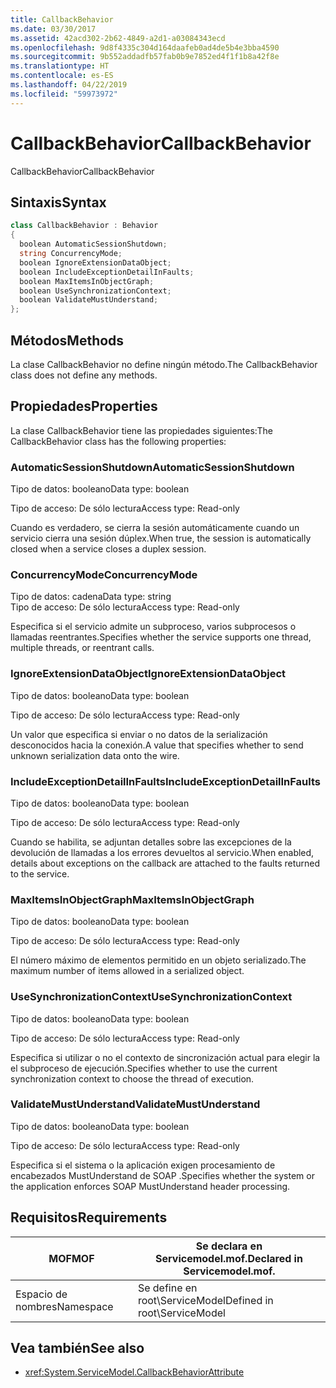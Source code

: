 ```yaml
---
title: CallbackBehavior
ms.date: 03/30/2017
ms.assetid: 42acd302-2b62-4849-a2d1-a03084343ecd
ms.openlocfilehash: 9d8f4335c304d164daafeb0ad4de5b4e3bba4590
ms.sourcegitcommit: 9b552addadfb57fab0b9e7852ed4f1f1b8a42f8e
ms.translationtype: HT
ms.contentlocale: es-ES
ms.lasthandoff: 04/22/2019
ms.locfileid: "59973972"
---
```

# <a name="callbackbehavior"></a><span data-ttu-id="92490-102">CallbackBehavior</span><span class="sxs-lookup"><span data-stu-id="92490-102">CallbackBehavior</span></span>
<span data-ttu-id="92490-103">CallbackBehavior</span><span class="sxs-lookup"><span data-stu-id="92490-103">CallbackBehavior</span></span>  
  
## <a name="syntax"></a><span data-ttu-id="92490-104">Sintaxis</span><span class="sxs-lookup"><span data-stu-id="92490-104">Syntax</span></span>  
  
```csharp
class CallbackBehavior : Behavior  
{  
  boolean AutomaticSessionShutdown;  
  string ConcurrencyMode;  
  boolean IgnoreExtensionDataObject;  
  boolean IncludeExceptionDetailInFaults;  
  boolean MaxItemsInObjectGraph;  
  boolean UseSynchronizationContext;  
  boolean ValidateMustUnderstand;  
};  
```  
  
## <a name="methods"></a><span data-ttu-id="92490-105">Métodos</span><span class="sxs-lookup"><span data-stu-id="92490-105">Methods</span></span>  
 <span data-ttu-id="92490-106">La clase CallbackBehavior no define ningún método.</span><span class="sxs-lookup"><span data-stu-id="92490-106">The CallbackBehavior class does not define any methods.</span></span>  
  
## <a name="properties"></a><span data-ttu-id="92490-107">Propiedades</span><span class="sxs-lookup"><span data-stu-id="92490-107">Properties</span></span>  
 <span data-ttu-id="92490-108">La clase CallbackBehavior tiene las propiedades siguientes:</span><span class="sxs-lookup"><span data-stu-id="92490-108">The CallbackBehavior class has the following properties:</span></span>  
  
### <a name="automaticsessionshutdown"></a><span data-ttu-id="92490-109">AutomaticSessionShutdown</span><span class="sxs-lookup"><span data-stu-id="92490-109">AutomaticSessionShutdown</span></span>  
 <span data-ttu-id="92490-110">Tipo de datos: booleano</span><span class="sxs-lookup"><span data-stu-id="92490-110">Data type: boolean</span></span>  
  
 <span data-ttu-id="92490-111">Tipo de acceso: De sólo lectura</span><span class="sxs-lookup"><span data-stu-id="92490-111">Access type: Read-only</span></span>  
  
 <span data-ttu-id="92490-112">Cuando es verdadero, se cierra la sesión automáticamente cuando un servicio cierra una sesión dúplex.</span><span class="sxs-lookup"><span data-stu-id="92490-112">When true, the session is automatically closed when a service closes a duplex session.</span></span>  
  
### <a name="concurrencymode"></a><span data-ttu-id="92490-113">ConcurrencyMode</span><span class="sxs-lookup"><span data-stu-id="92490-113">ConcurrencyMode</span></span>  
 <span data-ttu-id="92490-114">Tipo de datos: cadena</span><span class="sxs-lookup"><span data-stu-id="92490-114">Data type: string</span></span>  
<span data-ttu-id="92490-115">Tipo de acceso: De sólo lectura</span><span class="sxs-lookup"><span data-stu-id="92490-115">Access type: Read-only</span></span>  
  
 <span data-ttu-id="92490-116">Especifica si el servicio admite un subproceso, varios subprocesos o llamadas reentrantes.</span><span class="sxs-lookup"><span data-stu-id="92490-116">Specifies whether the service supports one thread, multiple threads, or reentrant calls.</span></span>  
  
### <a name="ignoreextensiondataobject"></a><span data-ttu-id="92490-117">IgnoreExtensionDataObject</span><span class="sxs-lookup"><span data-stu-id="92490-117">IgnoreExtensionDataObject</span></span>  
 <span data-ttu-id="92490-118">Tipo de datos: booleano</span><span class="sxs-lookup"><span data-stu-id="92490-118">Data type: boolean</span></span>  
  
 <span data-ttu-id="92490-119">Tipo de acceso: De sólo lectura</span><span class="sxs-lookup"><span data-stu-id="92490-119">Access type: Read-only</span></span>  
  
 <span data-ttu-id="92490-120">Un valor que especifica si enviar o no datos de la serialización desconocidos hacia la conexión.</span><span class="sxs-lookup"><span data-stu-id="92490-120">A value that specifies whether to send unknown serialization data onto the wire.</span></span>  
  
### <a name="includeexceptiondetailinfaults"></a><span data-ttu-id="92490-121">IncludeExceptionDetailInFaults</span><span class="sxs-lookup"><span data-stu-id="92490-121">IncludeExceptionDetailInFaults</span></span>  
 <span data-ttu-id="92490-122">Tipo de datos: booleano</span><span class="sxs-lookup"><span data-stu-id="92490-122">Data type: boolean</span></span>  
  
 <span data-ttu-id="92490-123">Tipo de acceso: De sólo lectura</span><span class="sxs-lookup"><span data-stu-id="92490-123">Access type: Read-only</span></span>  
  
 <span data-ttu-id="92490-124">Cuando se habilita, se adjuntan detalles sobre las excepciones de la devolución de llamadas a los errores devueltos al servicio.</span><span class="sxs-lookup"><span data-stu-id="92490-124">When enabled, details about exceptions on the callback are attached to the faults returned to the service.</span></span>  
  
### <a name="maxitemsinobjectgraph"></a><span data-ttu-id="92490-125">MaxItemsInObjectGraph</span><span class="sxs-lookup"><span data-stu-id="92490-125">MaxItemsInObjectGraph</span></span>  
 <span data-ttu-id="92490-126">Tipo de datos: booleano</span><span class="sxs-lookup"><span data-stu-id="92490-126">Data type: boolean</span></span>  
  
 <span data-ttu-id="92490-127">Tipo de acceso: De sólo lectura</span><span class="sxs-lookup"><span data-stu-id="92490-127">Access type: Read-only</span></span>  
  
 <span data-ttu-id="92490-128">El número máximo de elementos permitido en un objeto serializado.</span><span class="sxs-lookup"><span data-stu-id="92490-128">The maximum number of items allowed in a serialized object.</span></span>  
  
### <a name="usesynchronizationcontext"></a><span data-ttu-id="92490-129">UseSynchronizationContext</span><span class="sxs-lookup"><span data-stu-id="92490-129">UseSynchronizationContext</span></span>  
 <span data-ttu-id="92490-130">Tipo de datos: booleano</span><span class="sxs-lookup"><span data-stu-id="92490-130">Data type: boolean</span></span>  
  
 <span data-ttu-id="92490-131">Tipo de acceso: De sólo lectura</span><span class="sxs-lookup"><span data-stu-id="92490-131">Access type: Read-only</span></span>  
  
 <span data-ttu-id="92490-132">Especifica si utilizar o no el contexto de sincronización actual para elegir la el subproceso de ejecución.</span><span class="sxs-lookup"><span data-stu-id="92490-132">Specifies whether to use the current synchronization context to choose the thread of execution.</span></span>  
  
### <a name="validatemustunderstand"></a><span data-ttu-id="92490-133">ValidateMustUnderstand</span><span class="sxs-lookup"><span data-stu-id="92490-133">ValidateMustUnderstand</span></span>  
 <span data-ttu-id="92490-134">Tipo de datos: booleano</span><span class="sxs-lookup"><span data-stu-id="92490-134">Data type: boolean</span></span>  
  
 <span data-ttu-id="92490-135">Tipo de acceso: De sólo lectura</span><span class="sxs-lookup"><span data-stu-id="92490-135">Access type: Read-only</span></span>  
  
 <span data-ttu-id="92490-136">Especifica si el sistema o la aplicación exigen procesamiento de encabezados MustUnderstand de SOAP .</span><span class="sxs-lookup"><span data-stu-id="92490-136">Specifies whether the system or the application enforces SOAP MustUnderstand header processing.</span></span>  
  
## <a name="requirements"></a><span data-ttu-id="92490-137">Requisitos</span><span class="sxs-lookup"><span data-stu-id="92490-137">Requirements</span></span>  
  
|<span data-ttu-id="92490-138">MOF</span><span class="sxs-lookup"><span data-stu-id="92490-138">MOF</span></span>|<span data-ttu-id="92490-139">Se declara en Servicemodel.mof.</span><span class="sxs-lookup"><span data-stu-id="92490-139">Declared in Servicemodel.mof.</span></span>|  
|---------|-----------------------------------|  
|<span data-ttu-id="92490-140">Espacio de nombres</span><span class="sxs-lookup"><span data-stu-id="92490-140">Namespace</span></span>|<span data-ttu-id="92490-141">Se define en root\ServiceModel</span><span class="sxs-lookup"><span data-stu-id="92490-141">Defined in root\ServiceModel</span></span>|  
  
## <a name="see-also"></a><span data-ttu-id="92490-142">Vea también</span><span class="sxs-lookup"><span data-stu-id="92490-142">See also</span></span>

- <xref:System.ServiceModel.CallbackBehaviorAttribute>
